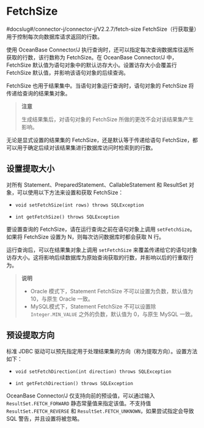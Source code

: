 # FetchSize 

#docslug#/connector-j/connector-j/V2.2.7/fetch-size
FetchSize（行获取量）用于控制每次向数据库请求返回的行数。

使用 OceanBase Connector/J 执行查询时，还可以指定每次查询数据库往返所获取的行数，该行数称为 FetchSize。在 OceanBase Connector/J 中，FetchSize 默认值为语句对象中的默认访存大小。设置访存大小会覆盖行 FetchSize 默认值，并影响该语句对象的后续查询。

FetchSize 也用于结果集中。当语句对象运行查询时，语句对象的 FetchSize 将传递给查询的结果集对象。

>**注意**
>
>生成结果集后，对语句对象的 FetchSize 所做的更改不会对该结果集产生影响。

无论是显式设置的结果集的 FetchSize，还是默认等于传递给语句 FetchSize，都可以用于确定后续对该结果集进行数据库访问时检索到的行数。

## 设置提取大小 

对所有 Statement、PreparedStatement、CallableStatement 和 ResultSet 对象，可以使用以下方法来设置和获取 FetchSize：

* `void setFetchSize(int rows) throws SQLException`
 
* `int getFetchSize() throws SQLException`




要设置查询的 FetchSize，请在运行查询之前在语句对象上调用 `setFetchSize`。如果将 FetchSize 设置为 N，则每次访问数据库时都会获取 N 行。

运行查询后，可以在结果集对象上调用 `setFetchSize` 来覆盖传递给它的语句对象访存大小。这将影响后续数据库为原始查询获取的行数，并影响以后的行重取行为。

>**说明**
>
>* Oracle 模式下，Statement FetchSize 不可以设置为负数，默认值为 10，与原生 Oracle 一致。
>* MySQL模式下，Statement FetchSize 不可以设置除 `Integer.MIN_VALUE` 之外的负数，默认值为 0，与原生 MySQL 一致。



## 预设提取方向 

标准 JDBC 驱动可以预先指定用于处理结果集的方向（称为提取方向）。设置方法如下：

* `void setFetchDirection(int direction) throws SQLException` 

* `int getFetchDirection() throws SQLException`


OceanBase Connector/J 仅支持向前的预设值，可以通过输入 `ResultSet.FETCH_FORWARD` 静态常量值来指定该值。不支持值 `ResultSet.FETCH_REVERSE` 和 `ResultSet.FETCH_UNKNOWN`，如果尝试指定会导致 SQL 警告，并且设置将被忽略。
